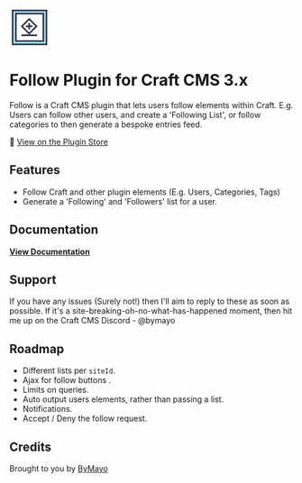 <img src="https://raw.githubusercontent.com/bymayo/craft-follow/master/resources/icon.png" width="70">

# Follow Plugin for Craft CMS 3.x

Follow is a Craft CMS plugin that lets users follow elements within Craft. E.g. Users can follow other users, and create a 'Following List', or follow categories to then generate a bespoke entries feed.

🛒 [View on the Plugin Store](https://plugins.craftcms.com/strava-sync)<br>

## Features

- Follow Craft and other plugin elements (E.g. Users, Categories, Tags)
- Generate a 'Following' and 'Followers' list for a user.

## Documentation

__[View Documentation](https://plugins.bymayo.co.uk/follow/)__

## Support

If you have any issues (Surely not!) then I'll aim to reply to these as soon as possible. If it's a site-breaking-oh-no-what-has-happened moment, then hit me up on the Craft CMS Discord - @bymayo

## Roadmap

* Different lists per `siteId`.
* Ajax for follow buttons .
* Limits on queries.
* Auto output users elements, rather than passing a list.
* Notifications.
* Accept / Deny the follow request.

## Credits

Brought to you by [ByMayo](http://bymayo.co.uk)
